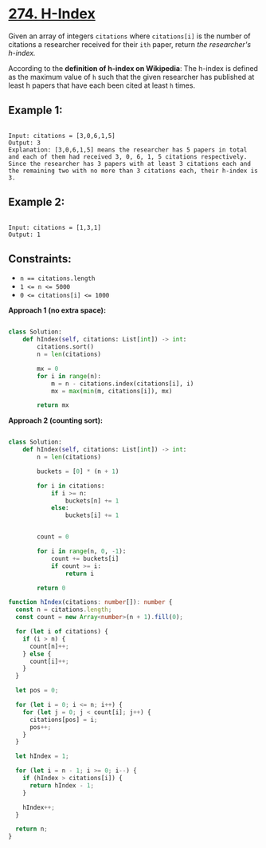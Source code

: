 # [274. H-Index](https://leetcode.com/problems/h-index/description/?envType=study-plan-v2&envId=top-interview-150)

Given an array of integers `citations` where `citations[i]` is the number of citations a researcher received for their `ith` paper, return _the researcher's h-index._

According to the **definition of h-index on Wikipedia**: The h-index is defined as the maximum value of `h` such that the given researcher has published at least h papers that have each been cited at least `h` times.

## Example 1:

```

Input: citations = [3,0,6,1,5]
Output: 3
Explanation: [3,0,6,1,5] means the researcher has 5 papers in total and each of them had received 3, 0, 6, 1, 5 citations respectively.
Since the researcher has 3 papers with at least 3 citations each and the remaining two with no more than 3 citations each, their h-index is 3.
```

## Example 2:

```

Input: citations = [1,3,1]
Output: 1

```

## Constraints:

- `n == citations.length`
- `1 <= n <= 5000`
- `0 <= citations[i] <= 1000`

**Approach 1 (no extra space):**

```python

class Solution:
    def hIndex(self, citations: List[int]) -> int:
        citations.sort()
        n = len(citations)

        mx = 0
        for i in range(n):
            m = n - citations.index(citations[i], i)
            mx = max(min(m, citations[i]), mx)

        return mx

```

**Approach 2 (counting sort):**

```python

class Solution:
    def hIndex(self, citations: List[int]) -> int:
        n = len(citations)

        buckets = [0] * (n + 1)

        for i in citations:
            if i >= n:
                buckets[n] += 1
            else:
                buckets[i] += 1


        count = 0

        for i in range(n, 0, -1):
            count += buckets[i]
            if count >= i:
                return i

        return 0

```

```ts
function hIndex(citations: number[]): number {
  const n = citations.length;
  const count = new Array<number>(n + 1).fill(0);

  for (let i of citations) {
    if (i > n) {
      count[n]++;
    } else {
      count[i]++;
    }
  }

  let pos = 0;

  for (let i = 0; i <= n; i++) {
    for (let j = 0; j < count[i]; j++) {
      citations[pos] = i;
      pos++;
    }
  }

  let hIndex = 1;

  for (let i = n - 1; i >= 0; i--) {
    if (hIndex > citations[i]) {
      return hIndex - 1;
    }

    hIndex++;
  }

  return n;
}
```
